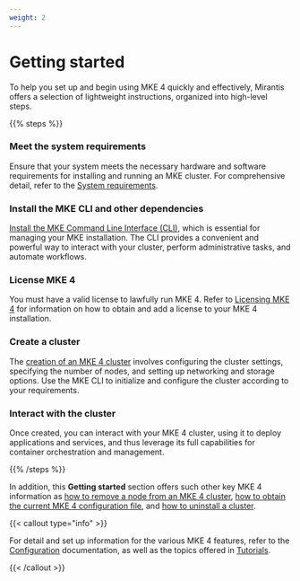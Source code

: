 ```yaml
---
weight: 2
---
```


# Getting started

To help you set up and begin using MKE 4 quickly and effectively, Mirantis
offers a selection of lightweight instructions, organized into high-level
steps.

{{% steps %}}

### Meet the system requirements

Ensure that your system meets the necessary hardware and software
requirements for installing and running an MKE cluster. For comprehensive
detail, refer to the  [System requirements](system-requirements).

### Install the MKE CLI and other dependencies

[Install the MKE Command Line Interface (CLI)](install-mke-cli), which is essential for managing
your MKE installation. The CLI provides a convenient and powerful way to
interact with your cluster, perform administrative tasks, and automate
workflows.

### License MKE 4

You must have a valid license to lawfully run MKE 4. Refer to [Licensing MKE 4](licensing-mke4)
for information on how to obtain and add a license to your MKE 4 installation.

### Create a cluster

The [creation of an MKE 4 cluster](create-cluster) involves configuring the cluster settings,
specifying the number of nodes, and setting up networking and storage options.
Use the MKE CLI to initialize and configure the cluster according to your
requirements.

### Interact with the cluster

Once created, you can interact with your MKE 4 cluster, using it to deploy
applications and services, and thus leverage its full capabilities for
container orchestration and management.

{{% /steps %}}

In addition, this **Getting started** section offers such other key MKE 4
information as
[how to remove a node from an MKE 4 cluster](remove-node-from-mke4-cluster),
[how to obtain the current MKE 4 configuration file](get-current-mke-config),
and [how to uninstall a cluster](uninstall-cluster).

   {{< callout type="info" >}}

   For detail and set up information for the various MKE 4 features, refer to
   the [Configuration](../configuration) documentation, as well as
   the topics offered in [Tutorials](../tutorials).

   {{< /callout >}}
